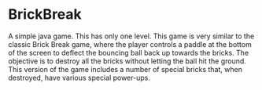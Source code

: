 # BrickBreak

A simple java game.  This has only one level.
This game is very similar to the classic Brick Break game, where the player controls a paddle at the bottom of the screen to deflect the bouncing ball back up towards the bricks. The objective is to destroy all the bricks without letting the ball hit the ground. This version of the game includes a number of special bricks that, when destroyed, have various special power-ups.
